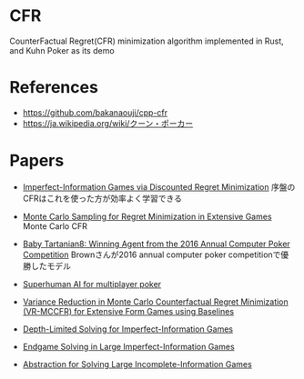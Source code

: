# CFR
CounterFactual Regret(CFR) minimization algorithm implemented in Rust, and Kuhn Poker as its demo

# References
- https://github.com/bakanaouji/cpp-cfr
- https://ja.wikipedia.org/wiki/クーン・ポーカー

# Papers
- [Imperfect-Information Games via Discounted Regret Minimization](https://arxiv.org/abs/1809.04040Solving)
序盤のCFRはこれを使った方が効率よく学習できる

- [Monte Carlo Sampling for Regret Minimization in Extensive Games](https://papers.nips.cc/paper/3713-monte-carlo-sampling-for-regret-minimization-in-extensive-games)
Monte Carlo CFR
- [Baby Tartanian8: Winning Agent from the 2016 Annual Computer Poker Competition](https://www.cs.cmu.edu/~sandholm/BabyTartanian8.ijcai16demo.pdf)
Brownさんが2016 annual computer poker competitionで優勝したモデル
- [Superhuman AI for multiplayer poker](https://www.science.org/doi/10.1126/science.aay2400)
- [Variance Reduction in Monte Carlo Counterfactual Regret Minimization (VR-MCCFR) for Extensive Form Games using Baselines](https://arxiv.org/abs/1809.03057)
- [Depth-Limited Solving for Imperfect-Information Games](https://papers.nips.cc/paper/2018/hash/34306d99c63613fad5b2a140398c0420-Abstract.html)
- [Endgame Solving in Large Imperfect-Information Games](https://www.cs.cmu.edu/~sandholm/Endgame_AAAI15_workshop_cr_1.pdf)
- [Abstraction for Solving Large Incomplete-Information Games](https://www.cs.cmu.edu/~sandholm/game%20abstraction.aaai15SMT.pdf)
